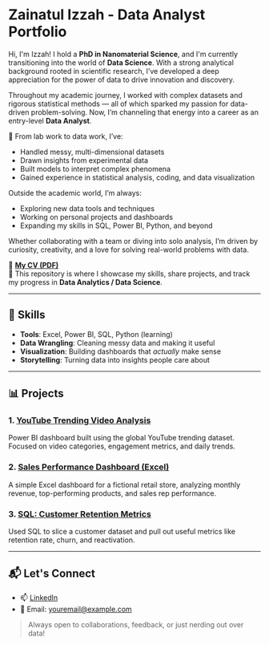 # Zainatul Izzah - Data Analyst Portfolio

Hi, I'm Izzah! I hold a **PhD in Nanomaterial Science**, and I'm currently transitioning into the world of **Data Science**. With a strong analytical background rooted in scientific research, I’ve developed a deep appreciation for the power of data to drive innovation and discovery.

Throughout my academic journey, I worked with complex datasets and rigorous statistical methods — all of which sparked my passion for data-driven problem-solving. Now, I’m channeling that energy into a career as an entry-level **Data Analyst**.

🔬 From lab work to data work, I’ve:
- Handled messy, multi-dimensional datasets
- Drawn insights from experimental data
- Built models to interpret complex phenomena
- Gained experience in statistical analysis, coding, and data visualization

Outside the academic world, I’m always:
- Exploring new data tools and techniques
- Working on personal projects and dashboards
- Expanding my skills in SQL, Power BI, Python, and beyond

Whether collaborating with a team or diving into solo analysis, I’m driven by curiosity, creativity, and a love for solving real-world problems with data.

📄 **[My CV (PDF)](path-to-your-CV.pdf)**  
📁 This repository is where I showcase my skills, share projects, and track my progress in **Data Analytics / Data Science**.

---

## 🔧 Skills

- **Tools**: Excel, Power BI, SQL, Python (learning)
- **Data Wrangling**: Cleaning messy data and making it useful
- **Visualization**: Building dashboards that *actually* make sense
- **Storytelling**: Turning data into insights people care about

---

## 📊 Projects

### 1. [YouTube Trending Video Analysis](projects/youtube-trending-analysis)
Power BI dashboard built using the global YouTube trending dataset. Focused on video categories, engagement metrics, and daily trends. 

### 2. [Sales Performance Dashboard (Excel)](projects/sales-analysis-excel)
A simple Excel dashboard for a fictional retail store, analyzing monthly revenue, top-performing products, and sales rep performance.

### 3. [SQL: Customer Retention Metrics](projects/sql-customer-retention)
Used SQL to slice a customer dataset and pull out useful metrics like retention rate, churn, and reactivation.

---

## 📬 Let's Connect

- 📫 [LinkedIn](https://linkedin.com/in/yourprofile)
- 📧 Email: youremail@example.com

> Always open to collaborations, feedback, or just nerding out over data!
